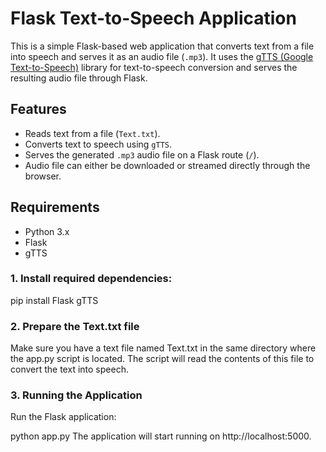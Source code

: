 # Flask Text-to-Speech Application

This is a simple Flask-based web application that converts text from a file into speech and serves it as an audio file (`.mp3`). It uses the [gTTS (Google Text-to-Speech)](https://pypi.org/project/gTTS/) library for text-to-speech conversion and serves the resulting audio file through Flask.

## Features
- Reads text from a file (`Text.txt`).
- Converts text to speech using `gTTS`.
- Serves the generated `.mp3` audio file on a Flask route (`/`).
- Audio file can either be downloaded or streamed directly through the browser.

## Requirements
- Python 3.x
- Flask
- gTTS

### 1. Install required dependencies:

pip install Flask gTTS
### 2. Prepare the Text.txt file
Make sure you have a text file named Text.txt in the same directory where the app.py script is located. The script will read the contents of this file to convert the text into speech.

### 3. Running the Application
Run the Flask application:

python app.py
The application will start running on http://localhost:5000.
